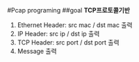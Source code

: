#Pcap programing
##goal
**TCP프로토콜기반**
1. Ethernet Header: src mac / dst mac 출력
2. IP Header: src ip / dst ip 출력
3. TCP Header: src port / dst port 출력
4. Message 출력

